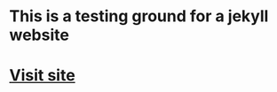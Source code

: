 # This is a testing ground for a jekyll website

# [Visit site](http://streamsofnaught.github.io/test)